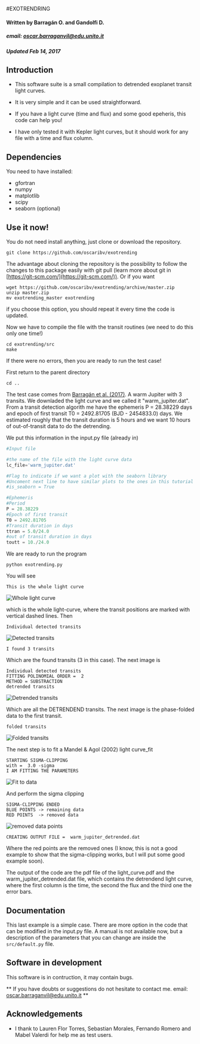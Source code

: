 #EXOTRENDRING
#### Written by Barragán O. and Gandolfi D.
##### email: oscar.barraganvil@edu.unito.it
##### Updated Feb 14, 2017

## Introduction

* This software suite is a small compilation to detrended exoplanet transit light curves.

* It is very simple and it can be used straightforward.

* If you have a light curve (time and flux) and some good epeheris, this code can help you!

* I have only tested it with Kepler light curves, but it should work for any file with a time and flux column.


## Dependencies

You need to have installed:
* gfortran
* numpy
* matplotlib
* scipy
* seaborn (optional)

## Use it now!

You do not need install anything, just clone or download the repository.

```
git clone https://github.com/oscaribv/exotrending
```

The advantage about cloning the repository is the possibility to follow the changes to this package easily with git pull (learn more about git
in [https://git-scm.com/](https://git-scm.com/)).
Or if you want

```
wget https://github.com/oscaribv/exotrending/archive/master.zip
unzip master.zip
mv exotrending_master exotrending
```

if you choose this option, you should repeat it every time the code is updated.

Now we have to compile the file with the transit routines (we need to do this
 only one time!)

```
cd exotrending/src
make
```
If there were no errors, then you are ready to run the test case!

First return to the parent directory
```
cd ..
```
The test case comes from [Barragán et al. (2017)](https://arxiv.org/abs/1702.00691).
A warm Jupiter with 3 transits. We downladed the light curve and we called it
"warm_jupiter.dat". From a transit detection algorith me have the ephemeris
P = 28.38229 days and epoch of first transit T0 = 2492.81705 (BJD - 2454833.0) days. We estimated
roughly that the transit duration is 5 hours and we want 10 hours of out-of-transit
data to do the detrending.

We put this information in the input.py file (already in)

```Python
#Input file

#the name of the file with the light curve data
lc_file='warm_jupiter.dat'

#Flag to indicate if we want a plot with the seaborn library
#Uncoment next line to have similar plots to the ones in this tutorial
#is_seaborn = True

#Ephemeris
#Period
P = 28.38229
#Epoch of first transit
T0 = 2492.81705
#Transit duration in days
ttran = 5.0/24.0
#out of transit duration in days
toutt = 10./24.0
```

We are ready to run the program

```
python exotrending.py
```
You will see

` This is the whole light curve `

![Whole light curve](images/f1.png)

which is the whole light-curve, where the transit positions
 are marked with vertical dashed lines. Then

` Individual detected transits `

![Detected transits](images/f2.png)

`I found 3 transits`

Which are the found transits (3 in this case). The next image is

```
Individual detected transits
FITTING POLINOMIAL ORDER =  2
METHOD = SUBSTRACTION
detrended transits
```

![Detrended transits](images/f3.png)

Which are all the DETRENDEND transits. The next image is the
phase-folded data to the first transit.

` folded transits `

![Folded transits](images/f4.png)

The next step is to fit a Mandel & Agol (2002) light curve_fit

```
STARTING SIGMA-CLIPPING
with =  3.0 -sigma
I AM FITTING THE PARAMETERS
```

![Fit to data](images/f5.png)

And perform the sigma clipping

```
SIGMA-CLIPPING ENDED
BLUE POINTS -> remaining data
RED POINTS  -> removed data
```

![removed data points](images/f6.png)

```
CREATING OUTPUT FILE =  warm_jupiter_detrended.dat
```

Where the red points are the removed ones (I know, this is not a good
example to show that the sigma-clipping works, but I will
put some good example soon).

 The output of the code are
the pdf file of the light_curve.pdf and the warm_jupiter_detrended.dat file,
which contains the detrendend light curve, where the first column is the time,
the second the flux and the third one the error bars.

## Documentation

This last example is a simple case. There are more option in the code
that can be modified in the input.py file. A manual is not
available now, but a description of the parameters that you can
change are inside the `src/default.py` file.

## Software in development

This software is in contruction, it may contain bugs.

** If you have doubts or suggestions do not hesitate to contact me.
email: oscar.barraganvil@edu.unito.it **

## Acknowledgements
* I thank to Lauren Flor Torres, Sebastian Morales, Fernando Romero and Mabel Valerdi
for help me as test users.
